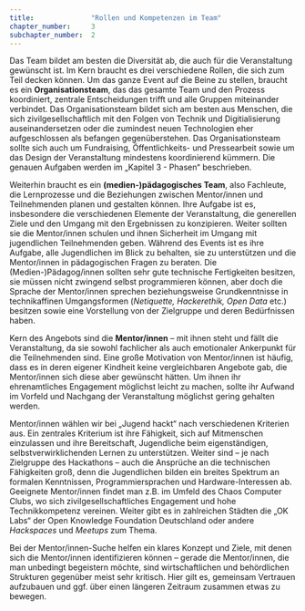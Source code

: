 ```yaml
---
title: 				"Rollen und Kompetenzen im Team"
chapter_number: 	3
subchapter_number:	2
---
```


Das Team bildet am besten die Diversität ab, die auch für die Veranstaltung gewünscht ist. Im Kern braucht es drei verschiedene Rollen, die sich zum Teil decken können. Um das ganze Event auf die Beine zu stellen, braucht es ein **Organisationsteam**, das das gesamte Team und den Prozess koordiniert, zentrale Entscheidungen trifft und alle Gruppen miteinander verbindet. Das Organisationsteam bildet sich am besten aus Menschen, die sich zivilgesellschaftlich mit den Folgen von Technik und Digitialisierung auseinandersetzen oder die zumindest neuen Technologien eher aufgeschlossen als befangen gegenüberstehen. Das Organisationsteam sollte sich auch um Fundraising, Öffentlichkeits- und Pressearbeit sowie um das Design der Veranstaltung mindestens koordinierend kümmern. Die genauen Aufgaben werden im „Kapitel 3 - Phasen“ beschrieben.
 
Weiterhin braucht es ein **(medien-)pädagogisches Team**, also Fachleute, die Lernprozesse und die Beziehungen zwischen Mentor/innen und Teilnehmenden planen und gestalten können. Ihre Aufgabe ist es, insbesondere die verschiedenen Elemente der Veranstaltung, die generellen Ziele und den Umgang mit den Ergebnissen zu konzipieren. Weiter sollten sie die Mentor/innen schulen und ihnen Sicherheit im Umgang mit jugendlichen Teilnehmenden geben. Während des Events ist es ihre Aufgabe, alle Jugendlichen im Blick zu behalten, sie zu unterstützen und die Mentor/innen in pädagogischen Fragen zu beraten. Die (Medien-)Pädagog/innen sollten sehr gute technische Fertigkeiten besitzen, sie müssen nicht zwingend selbst programmieren können, aber doch die Sprache der Mentor/innen sprechen beziehungsweise Grundkenntnisse in technikaffinen Umgangsformen (*Netiquette, Hackerethik, Open Data* etc.) besitzen sowie eine Vorstellung von der Zielgruppe und deren Bedürfnissen haben.

Kern des Angebots sind die **Mentor/innen** – mit ihnen steht und fällt die Veranstaltung, da sie sowohl fachlicher als auch emotionaler Ankerpunkt für die Teilnehmenden sind. Eine große Motivation von Mentor/innen ist häufig, dass es in deren eigener Kindheit keine vergleichbaren Angebote gab, die Mentor/innen sich diese aber gewünscht hätten. 
Um ihnen ihr ehrenamtliches Engagement möglichst leicht zu machen, sollte ihr Aufwand im Vorfeld und Nachgang der Veranstaltung möglichst gering gehalten werden.

Mentor/innen wählen wir bei „Jugend hackt“ nach verschiedenen Kriterien aus. Ein zentrales Kriterium ist ihre Fähigkeit, sich auf Mitmenschen einzulassen und ihre Bereitschaft, Jugendliche beim eigenständigen, selbstverwirklichenden Lernen zu unterstützen. Weiter sind – je nach Zielgruppe des Hackathons – auch die Ansprüche an die technischen Fähigkeiten groß, denn die Jugendlichen bilden ein breites Spektrum an formalen Kenntnissen, Programmiersprachen und Hardware-Interessen ab. 
Geeignete Mentor/innen findet man z.B. im Umfeld des Chaos Computer Clubs, wo sich zivilgesellschaftliches Engagement und hohe Technikkompetenz vereinen. Weiter gibt es in zahlreichen Städten die „OK Labs“ der Open Knowledge Foundation Deutschland oder andere *Hackspaces* und *Meetups* zum Thema. 

Bei der Mentor/innen-Suche helfen ein klares Konzept und Ziele, mit denen sich die Mentor/innen identifizieren können – gerade die Mentor/innen, die man unbedingt begeistern möchte, sind wirtschaftlichen und behördlichen Strukturen gegenüber meist sehr kritisch. Hier gilt es, gemeinsam Vertrauen aufzubauen und ggf. über einen längeren Zeitraum zusammen etwas zu bewegen.